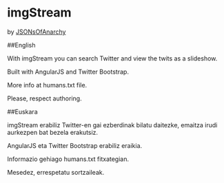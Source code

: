imgStream
=========

by [JSONsOfAnarchy](https://twitter.com/JSONsOfAnarchy)

##English

With imgStream you can search Twitter and view the twits as a slideshow.

Built with AngularJS and Twitter Bootstrap.

More info at humans.txt file.

Please, respect authoring.


##Euskara

imgStream erabiliz Twitter-en gai ezberdinak bilatu daitezke, emaitza irudi aurkezpen bat bezela erakutsiz. 

AngularJS eta Twitter Bootstrap erabiliz eraikia.

Informazio gehiago humans.txt fitxategian.

Mesedez, errespetatu sortzaileak.